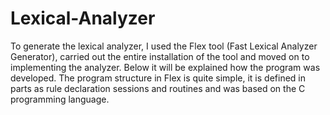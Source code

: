 # Lexical-Analyzer
To generate the lexical analyzer, I used the Flex tool (Fast Lexical Analyzer Generator), carried out the entire installation of the tool and moved on to implementing the analyzer. Below it will be explained how the program was developed.
The program structure in Flex is quite simple, it is defined in parts as rule declaration sessions and routines and was based on the C programming language.
